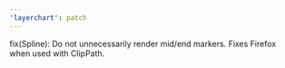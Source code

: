 ```yaml
---
'layerchart': patch
---
```


fix(Spline): Do not unnecessarily render mid/end markers. Fixes Firefox when used with ClipPath.
